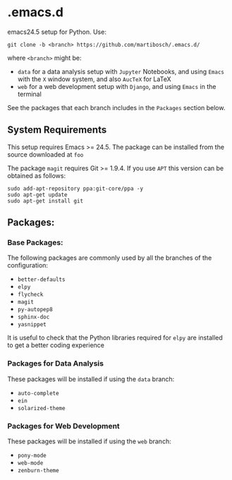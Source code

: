 # .emacs.d

emacs24.5 setup for Python. Use: 

```
git clone -b <branch> https://github.com/martibosch/.emacs.d/
```

where `<branch>` might be:
* `data` for a data analysis setup with `Jupyter` Notebooks, and using `Emacs` with the `X` window system, and also `AucTeX` for LaTeX
* `web` for a web development setup with `Django`, and using `Emacs` in the terminal

See the packages that each branch includes in the `Packages` section below.

## System Requirements

This setup requires Emacs >= 24.5. The package can be installed from the source downloaded at `foo`

The package `magit` requires Git >= 1.9.4. If you use `APT` this version can be obtained as follows:

```
sudo add-apt-repository ppa:git-core/ppa -y
sudo apt-get update
sudo apt-get install git
```

## Packages:

### Base Packages:

The following packages are commonly used by all the branches of the configuration:

* `better-defaults`
* `elpy`
* `flycheck`
* `magit`
* `py-autopep8`
* `sphinx-doc`
* `yasnippet`

It is useful to check that the Python libraries required for `elpy` are installed to get a better coding experience

### Packages for Data Analysis

These packages will be installed if using the `data` branch:

* `auto-complete`
* `ein`
* `solarized-theme`

### Packages for Web Development

These packages will be installed if using the `web` branch:

* `pony-mode`
* `web-mode`
* `zenburn-theme`
